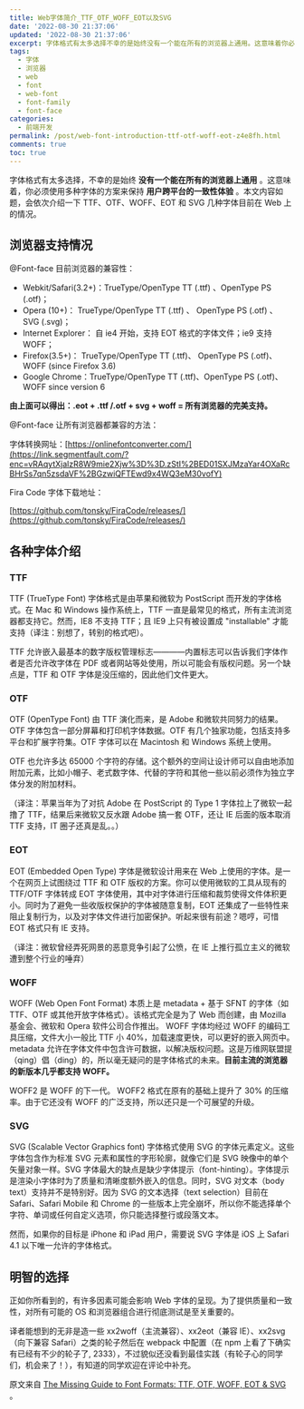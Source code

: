 ```yaml
---
title: Web字体简介_TTF_OTF_WOFF_EOT以及SVG
date: '2022-08-30 21:37:06'
updated: '2022-08-30 21:37:06'
excerpt: 字体格式有太多选择不幸的是始终没有一个能在所有的浏览器上通用。这意味着你必须使用多种字体的方案来保持用户跨平台的一致性体验。本文内容如题会依次介绍一下ttfotfwoffeot和svg几种字体目前在web上的情况。浏览器支持情况@fontface目前浏览器的兼容性_webkitsafari()_truetypeopentypett(ttf)opentypeps(otf)_opera()_truetypeopentypett(ttf)opentypeps(otf)svg(svg)_internetexplo
tags:
  - 字体
  - 浏览器
  - web
  - font
  - web-font
  - font-family
  - font-face
categories:
  - 前端开发
permalink: /post/web-font-introduction-ttf-otf-woff-eot-z4e8fh.html
comments: true
toc: true
---
```

字体格式有太多选择，不幸的是始终 **没有一个能在所有的浏览器上通用** 。这意味着，你必须使用多种字体的方案来保持 **用户跨平台的一致性体验** 。本文内容如题，会依次介绍一下 TTF、OTF、WOFF、EOT 和 SVG 几种字体目前在 Web 上的情况。

## 浏览器支持情况

@Font-face 目前浏览器的兼容性：

* Webkit/Safari(3.2+)：TrueType/OpenType TT (.ttf) 、OpenType PS (.otf)；
* Opera (10+)： TrueType/OpenType TT (.ttf) 、 OpenType PS (.otf) 、 SVG (.svg)；
* Internet Explorer： 自 ie4 开始，支持 EOT 格式的字体文件；ie9 支持 WOFF；
* Firefox(3.5+)： TrueType/OpenType TT (.ttf)、 OpenType PS (.otf)、 WOFF (since Firefox 3.6)
* Google Chrome：TrueType/OpenType TT (.ttf)、OpenType PS (.otf)、WOFF since version 6

**由上面可以得出：.eot + .ttf /.otf + svg + woff = 所有浏览器的完美支持。**

@Font-face 让所有浏览器都兼容的方法：

字体转换网址：[https://onlinefontconverter.com/](https://link.segmentfault.com/?enc=vRAqytXjalzR8W9mie2Xjw%3D%3D.zStI%2BED01SXJMzaYar4OXaRcBHrSs7qn5zsdaVF%2BGzwiQFTEwd9x4WQ3eM30vofY)

Fira Code 字体下载地址：

[https://github.com/tonsky/FiraCode/releases/](https://github.com/tonsky/FiraCode/releases/)

## 各种字体介绍

### TTF

TTF (TrueType Font) 字体格式是由苹果和微软为 PostScript 而开发的字体格式。在 Mac 和 Windows 操作系统上，TTF 一直是最常见的格式，所有主流浏览器都支持它。然而，IE8 不支持 TTF；且 IE9 上只有被设置成 "installable" 才能支持（译注：别想了，转别的格式吧）。

TTF 允许嵌入最基本的数字版权管理标志————内置标志可以告诉我们字体作者是否允许改字体在 PDF 或者网站等处使用，所以可能会有版权问题。另一个缺点是，TTF 和 OTF 字体是没压缩的，因此他们文件更大。

### OTF

OTF (OpenType Font) 由 TTF 演化而来，是 Adobe 和微软共同努力的结果。OTF 字体包含一部分屏幕和打印机字体数据。OTF 有几个独家功能，包括支持多平台和扩展字符集。OTF 字体可以在 Macintosh 和 Windows 系统上使用。

OTF 也允许多达 65000 个字符的存储。这个额外的空间让设计师可以自由地添加附加元素，比如小帽子、老式数字体、代替的字符和其他一些以前必须作为独立字体分发的附加材料。

（译注：苹果当年为了对抗 Adobe 在 PostScript 的 Type 1 字体拉上了微软一起撸了 TTF，结果后来微软又反水跟 Adobe 搞一套 OTF，还让 IE 后面的版本取消 TTF 支持，IT 圈子还真是乱。。）

### EOT

EOT (Embedded Open Type) 字体是微软设计用来在 Web 上使用的字体。是一个在网页上试图绕过 TTF 和 OTF 版权的方案。你可以使用微软的工具从现有的 TTF/OTF 字体转成 EOT 字体使用，其中对字体进行压缩和裁剪使得文件体积更小。同时为了避免一些收版权保护的字体被随意复制，EOT 还集成了一些特性来阻止复制行为，以及对字体文件进行加密保护。听起来很有前途？嗯哼，可惜 EOT 格式只有 IE 支持。

（译注：微软曾经弄死网景的恶意竞争引起了公愤，在 IE 上推行孤立主义的微软遭到整个行业的唾弃）

### WOFF

WOFF (Web Open Font Format) 本质上是 metadata + 基于 SFNT 的字体（如 TTF、OTF 或其他开放字体格式）。该格式完全是为了 Web 而创建，由 Mozilla 基金会、微软和 Opera 软件公司合作推出。 WOFF 字体均经过 WOFF 的编码工具压缩，文件大小一般比 TTF 小 40%，加载速度更快，可以更好的嵌入网页中。metadata 允许在字体文件中包含许可数据，以解决版权问题。这是万维网联盟提（qing）倡（ding）的，所以毫无疑问的是字体格式的未来。**目前主流的浏览器的新版本几乎都支持 WOFF。**

WOFF2 是 WOFF 的下一代。 WOFF2 格式在原有的基础上提升了 30% 的压缩率。由于它还没有 WOFF 的广泛支持，所以还只是一个可展望的升级。

### SVG

SVG (Scalable Vector Graphics font) 字体格式使用 SVG 的字体元素定义。这些字体包含作为标准 SVG 元素和属性的字形轮廓，就像它们是 SVG 映像中的单个矢量对象一样。SVG 字体最大的缺点是缺少字体提示（font-hinting）。字体提示是渲染小字体时为了质量和清晰度额外嵌入的信息。同时，SVG 对文本（body text）支持并不是特别好。因为 SVG 的文本选择（text selection）目前在 Safari、Safari Mobile 和 Chrome 的一些版本上完全崩坏，所以你不能选择单个字符、单词或任何自定义选项，你只能选择整行或段落文本。

然而，如果你的目标是 iPhone 和 iPad 用户，需要说 SVG 字体是 iOS 上 Safari 4.1 以下唯一允许的字体格式。

## 明智的选择

正如你所看到的，有许多因素可能会影响 Web 字体的呈现。为了提供质量和一致性，对所有可能的 OS 和浏览器组合进行彻底测试是至关重要的。

译者能想到的无非是造一些 xx2woff（主流兼容）、xx2eot（兼容 IE）、xx2svg （向下兼容 Safari）之类的轮子然后在 webpack 中配置（在 npm 上看了下确实有已经有不少的轮子了, 2333），不过貌似还没看到最佳实践（有轮子心的同学们，机会来了！），有知道的同学欢迎在评论中补充。

原文来自 [The Missing Guide to Font Formats: TTF, OTF, WOFF, EOT & SVG](https://creativemarket.com/blog/the-missing-guide-to-font-formats) 。
